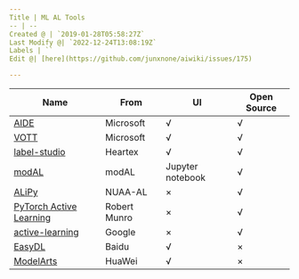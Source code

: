 ```yaml
---
Title | ML AL Tools
-- | --
Created @ | `2019-01-28T05:58:27Z`
Last Modify @| `2022-12-24T13:08:19Z`
Labels | ``
Edit @| [here](https://github.com/junxnone/aiwiki/issues/175)

---
```


Name | From | UI | Open Source
-- | -- | -- | --
[AIDE](/AL_AIDE) | Microsoft | √ | √
[VOTT](https://github.com/microsoft/VoTT) | Microsoft | √ | √
[label-studio](https://github.com/heartexlabs/label-studio) | Heartex | √ | √
[modAL](https://github.com/modAL-python/modAL/)  | modAL | Jupyter notebook | √
[ALiPy](https://github.com/NUAA-AL/alipy) | NUAA-AL | × | √
[PyTorch Active Learning](https://github.com/rmunro/pytorch_active_learning) | Robert Munro | × | √
[active-learning ](https://github.com/google/active-learning) | Google | × | √
[EasyDL](https://ai.baidu.com/ai-doc/EASYDL/5k38n3pgw) | Baidu | √ | ×
[ModelArts](https://support.huaweicloud.com/engineers-modelarts/modelarts_23_0212.html) | HuaWei | √ | ×




